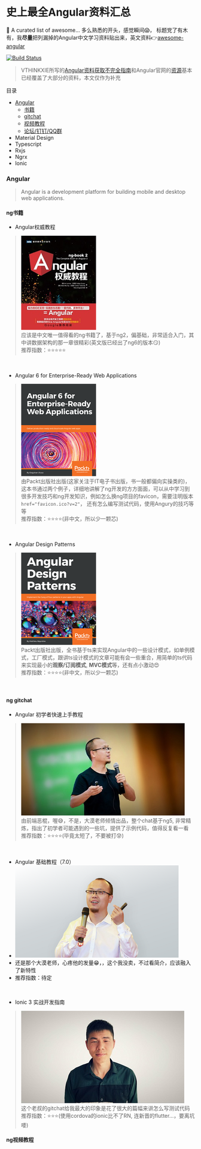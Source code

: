 
# 史上最全Angular资料汇总

📄 A curated list of awesome... 多么熟悉的开头，感觉瞬间:scream:，
标题党了有木有，我**尽量**把列漏掉的Angular中文学习资料贴出来，英文资料:point_right:[awesome-angular](https://github.com/PatrickJS/awesome-angular)

[![Build Status](https://travis-ci.org/AngularClass/awesome-angular.svg?branch=gh-pages)](https://travis-ci.org/AngularClass/awesome-angular)

> VTHINKXIE所写的[Angular资料获取不完全指南](https://zhuanlan.zhihu.com/p/36385830)和Angular官网的[资源](https://angular.cn/resources)基本已经覆盖了大部分的资料，本文仅作为补充

目录
- [Angular](#angular)
  - [书籍](#ng书籍)
  - [gitchat](#ng-gitchat)
  - [视频教程](#ng视频教程)
  - [论坛/钉钉/QQ群](#ng社交媒体)
- Material Design
- Typescript
- Rxjs
- Ngrx
- Ionic

### Angular

> Angular is a development platform for building mobile and desktop web applications.

#### ng书籍
- Angular权威教程
> <img src="../Angular/图片/Angular权威教程.jpg" width="200px" height="251px" /><br/>
> 应该是中文唯一值得看的ng书籍了，基于ng2，偏基础，非常适合入门，其中讲数据架构的那一章很精彩(英文版已经出了ng6的版本:smirk:)<br/>
> 推荐指数：:star::star::star::star::star:

<br/>

- Angular 6 for Enterprise-Ready Web Applications
> <img src="../Angular/图片/Angular6-for-enterprise-ready-web-apps.png" width="200px" height="246px" /><br/>
> 由Packt出版社出版(这家关注于IT电子书出版，书一般都偏向实操类的)，这本书通过两个例子，详细地讲解了ng开发的方方面面，可以从中学习到很多开发技巧和ng开发知识，例如怎么换ng项目的favicon，需要注明版本`href="favicon.ico?v=2"`，
> 还有怎么编写测试代码，使用Angury的技巧等等<br/>
> 推荐指数：:star::star::star::star:(非中文，所以少一颗芯)

<br/>

- Angular Design Patterns
> <img src="../Angular/图片/Angular Design Pattern.png" width="200px" height="246px" /><br/>
> Packt出版社出版，全书基于ts来实现Angular中的一些设计模式，如单例模式，工厂模式，跟讲ts设计模式的文章可能有会一些重合，用简单的ts代码来实现最小的**观察/订阅模式**, **MVC模式**等，还有点小激动:heart_eyes:<br/>
> 推荐指数：:star::star::star::star:(非中文，所以少一颗芯)

<br/>

#### ng gitchat
- Angular 初学者快速上手教程
> <img src="../Angular/图片/前端恶棍.jpg" width="437px" height="246px" /><br/>
> 由前端恶棍，喔:sweat_smile:，不是，大漠老师倾情出品，整个chat基于ng5, 非常精炼，指出了初学者可能遇到的一些坑，提供了示例代码，值得反复看一看<br/>
> 推荐指数：:star::star::star::star:(毕竟太短了，不要被打:cold_sweat:)

<br/>

- Angular 基础教程（7.0）
- <img src="../Angular/图片/Angular基础入门.jpg" width="437px" height="246px" /><br/>
- 还是那个大漠老师，心疼他的发量:grin:，，这个我没卖，不过看简介，应该融入了新特性
- 推荐指数：待定

<br/>

- Ionic 3 实战开发指南
> <img src="../Angular/图片/ionic3实战.jpg" width="436px" height="246px" /><br/>
> 这个老叔的gitchat给我最大的印象是花了很大的篇幅来讲怎么写测试代码<br/>
> 推荐指数：:star::star::star:(使用cordova的ionic比不了RN, 连新晋的flutter...，要离坑喽)

#### ng视频教程
